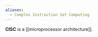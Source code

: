 ```yaml
---
aliases:
  - Complex Instruction Set Computing
---
```

**CISC** is a [[microprocessor architecture]].